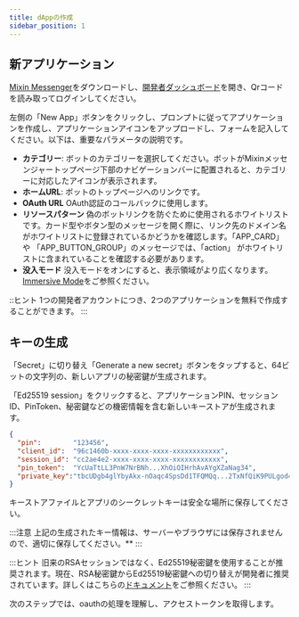 ```yaml
---
title: dAppの作成
sidebar_position: 1
---
```


## 新アプリケーション

[Mixin Messenger](https://mixin.one/messenger)をダウンロードし、[開発者ダッシュボード](https://developers.mixin.one/dashboard)を開き、Qrコードを読み取ってログインしてください。

左側の「New App」ボタンをクリックし、プロンプトに従ってアプリケーションを作成し、アプリケーションアイコンをアップロードし、フォームを記入してください。以下は、重要なパラメータの説明です。

- **カテゴリー**:
  ボットのカテゴリーを選択してください。ボットがMixinメッセンジャートップページ下部のナビゲーションバーに配置されると、カテゴリーに対応したアイコンが表示されます。
- **ホームURL**:
  ボットのトップページへのリンクです。
- **OAuth URL**
  OAuth認証のコールバックに使用します。
- **リソースパターン**
  偽のボットリンクを防ぐために使用されるホワイトリストです。カード型やボタン型のメッセージを開く際に、リンク先のドメイン名がホワイトリストに登録されているかどうかを確認します。「APP_CARD」や 「APP_BUTTON_GROUP」のメッセージでは、「action」 がホワイトリストに含まれていることを確認する必要があります。
- **没入モード**
  没入モードをオンにすると、表示領域がより広くなります。[Immersive Mode](../design/immersive-mode)をご参照ください。

::ヒント
1つの開発者アカウントにつき、2つのアプリケーションを無料で作成することができます。
:::

## キーの生成

「Secret」に切り替え「Generate a new secret」ボタンをタップすると、64ビットの文字列の、新しいアプリの秘密鍵が生成されます。

「Ed25519 session」をクリックすると、アプリケーションPIN、セッションID、PinToken、秘密鍵などの機密情報を含む新しいキーストアが生成されます。

```json
{
  "pin":        "123456",
  "client_id":  "96c1460b-xxxx-xxxx-xxxx-xxxxxxxxxxxx",
  "session_id": "cc2ae4e2-xxxx-xxxx-xxxx-xxxxxxxxxxxx",
  "pin_token":  "YcUaTtLL3PnW7NrBNh...XhOiOIHrhAvAYgXZaNag34",
  "private_key":"tbcUDgb4glYbyAkx-nOaqc4SpsDd1TFQMQq...2TxNfQiK9PULgod41QVXwVszVOWKi5TRm2gUK0sqch5A"
}
```

キーストアファイルとアプリのシークレットキーは安全な場所に保存してください。

:::注意
上記の生成されたキー情報は、サーバーやブラウザには保存されませんので、適切に保存してください。**
:::

:::ヒント
旧来のRSAセッションではなく、Ed25519秘密鍵を使用することが推奨されます。現在、RSA秘密鍵からEd25519秘密鍵への切り替えが開発者に推奨されています。詳しくはこちらの[ドキュメント](/docs/api/session-secret-migration)をご参照ください。
:::

次のステップでは、oauthの処理を理解し、アクセストークンを取得します。
